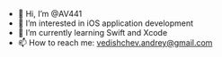 - 👋 Hi, I’m @AV441
- 👀 I’m interested in iOS application development
- 🌱 I’m currently learning Swift and Xcode
- 📫 How to reach me: vedishchev.andrey@gmail.com

<!---
AV441/AV441 is a ✨ special ✨ repository because its `README.md` (this file) appears on your GitHub profile.
You can click the Preview link to take a look at your changes.
--->
